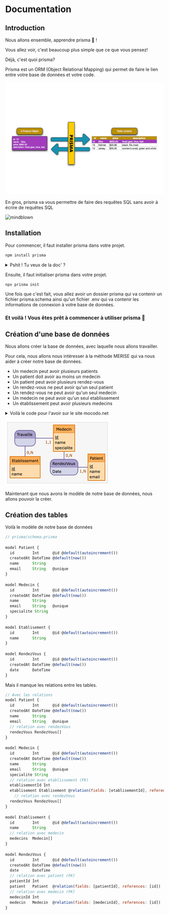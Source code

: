 # Documentation

## Introduction

Nous allons ensemble, apprendre prisma 🎊 !

Vous allez voir, c'est beaucoup plus simple que ce que vous pensez!

Déjà, c'est quoi prisma?

Prisma est un ORM (Object Relational Mapping) qui permet de faire le lien entre votre base de données et votre code.

![prisma](./PRISMA.png)

En gros, prisma va vous permettre de faire des requêtes SQL sans avoir à écrire de requêtes SQL

![mindblown](https://media.giphy.com/media/lXu72d4iKwqek/giphy.gif)

## Installation

Pour commencer, il faut installer prisma dans votre projet.

```bash
npm install prisma
```

<details>
<summary>Pshit ! Tu veux de la doc' ?</summary>

[Start from scratch with relational databases (15 min) | node-mysql](https://www.prisma.io/docs/getting-started/setup-prisma/start-from-scratch/relational-databases-node-mysql)

</details>

Ensuite, il faut initialiser prisma dans votre projet.

```bash
npx prisma init
```

Une fois que c'est fait, vous allez avoir un dossier prisma qui va contenir un fichier prisma.schema ainsi qu'un fichier .env qui va contenir les informations de connexion à votre base de données.

### Et voilà ! Vous êtes prêt à commencer à utiliser prisma 🎉

## Création d'une base de données

Nous allons créer la base de données, avec laquelle nous allons travailler.

Pour cela, nous allons nous intéresser à la méthode MERISE qui va nous aider à créer notre base de données.

-   Un medecin peut avoir plusieurs patients
-   Un patient doit avoir au moins un medecin
-   Un patient peut avoir plusieurs rendez-vous
-   Un rendez-vous ne peut avoir qu'un seul patient
-   Un rendez-vous ne peut avoir qu'un seul medecin
-   Un medecin ne peut avoir qu'un seul etablissement
-   Un établissement peut avoir plusieurs medecins

<details>
<summary>Voilà le code pour l'avoir sur le site mocodo.net</summary>

Travaille, 0N Etablissement, 11 Medecin
Medecin: id, name, specialite
:

Etablissement: id, name
RendezVous, 1N Patient, 0N Medecin: Date
Patient: id, name, email

</details>

![MERISE](./mcd.png)

Maintenant que nous avons le modèle de notre base de données, nous allons pouvoir la créer.

## Création des tables

Voilà le modèle de notre base de données

```js
// prisma/schema.prisma

model Patient {
  id        Int      @id @default(autoincrement())
  createdAt DateTime @default(now())
  name      String
  email     String   @unique
}

model Medecin {
  id        Int      @id @default(autoincrement())
  createdAt DateTime @default(now())
  name      String
  email     String   @unique
  specialite String
}

model Etablisement {
  id        Int      @id @default(autoincrement())
  name      String
}

model RendezVous {
  id        Int      @id @default(autoincrement())
  createdAt DateTime @default(now())
  date      DateTime
}
```

Mais il manque les relations entre les tables.

```js
// Avec les relations
model Patient {
  id        Int      @id @default(autoincrement())
  createdAt DateTime @default(now())
  name      String
  email     String   @unique
  // relation avec rendezVous
  rendezVous RendezVous[]
}

model Medecin {
  id        Int      @id @default(autoincrement())
  createdAt DateTime @default(now())
  name      String
  email     String   @unique
  specialite String
  // relation avec etablissement (FK)
  etablisementId Int
  etablisement Etablisement @relation(fields: [etablisementId], references: [id])
    // relation avec rendezVous
  rendezVous RendezVous[]
}

model Etablisement {
  id        Int      @id @default(autoincrement())
  name      String
  // relation avec medecin
  medecins  Medecin[]
}

model RendezVous {
  id        Int      @id @default(autoincrement())
  createdAt DateTime @default(now())
  date      DateTime
  // relation avec patient (FK)
  patientId Int
  patient   Patient  @relation(fields: [patientId], references: [id])
  // relation avec medecin (FK)
  medecinId Int
  medecin   Medecin  @relation(fields: [medecinId], references: [id])
}
```
